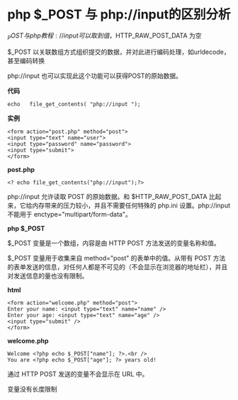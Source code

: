 php $_POST 与 php://input的区别分析
==================================

$_POST 与 php教程://input可以取到值，$HTTP_RAW_POST_DATA 为空

$_POST 以关联数组方式组织提交的数据，并对此进行编码处理，如urldecode，甚至编码转换

php://input 也可以实现此这个功能可以获得POST的原始数据。

**代码**

	echo   file_get_contents( "php://input ");

**实例**
 
	<form action="post.php" method="post"> 
	<input type="text" name="user"> 
	<input type="password" name="password"> 
	<input type="submit"> 
	</form>

**post.php**
 
	<? echo file_get_contents("php://input");?>

php://input 允许读取 POST 的原始数据。和 $HTTP_RAW_POST_DATA 比起来，它给内存带来的压力较小，并且不需要任何特殊的 php.ini 设置。php://input 不能用于 enctype="multipart/form-data"。

**php $_POST**

$_POST 变量是一个数组，内容是由 HTTP POST 方法发送的变量名称和值。

$_POST 变量用于收集来自 method="post" 的表单中的值。从带有 POST 方法的表单发送的信息，对任何人都是不可见的（不会显示在浏览器的地址栏），并且对发送信息的量也没有限制。

**html**

	<form action="welcome.php" method="post">
	Enter your name: <input type="text" name="name" />
	Enter your age: <input type="text" name="age" />
	<input type="submit" />
	</form>

**welcome.php**

	Welcome <?php echo $_POST["name"]; ?>.<br />
	You are <?php echo $_POST["age"]; ?> years old!

通过 HTTP POST 发送的变量不会显示在 URL 中。 

变量没有长度限制
